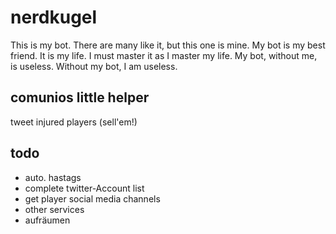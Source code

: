 # nerdkugel
This is my bot. There are many like it, but this one is mine. My bot is my best friend. It is my life. I must master it as I master my life. My bot, without me, is useless. Without my bot, I am useless.

## comunios little helper
tweet injured players (sell'em!)

## todo
* auto. hastags
* complete twitter-Account list
* get player social media channels
* other services
* aufräumen
